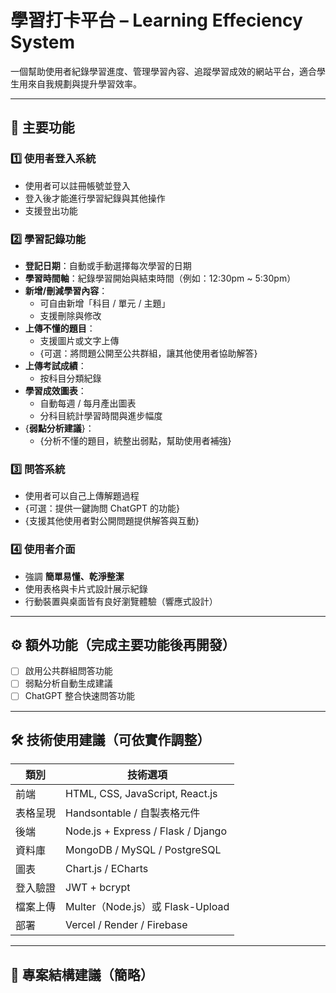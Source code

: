 # 學習打卡平台 – Learning Effeciency System

一個幫助使用者紀錄學習進度、管理學習內容、追蹤學習成效的網站平台，適合學生用來自我規劃與提升學習效率。

---

## 📌 主要功能

### 1️⃣ 使用者登入系統
- 使用者可以註冊帳號並登入
- 登入後才能進行學習紀錄與其他操作
- 支援登出功能

### 2️⃣ 學習記錄功能
- **登記日期**：自動或手動選擇每次學習的日期
- **學習時間軸**：紀錄學習開始與結束時間（例如：12:30pm ~ 5:30pm）
- **新增/刪減學習內容**：
  - 可自由新增「科目 / 單元 / 主題」
  - 支援刪除與修改
- **上傳不懂的題目**：
  - 支援圖片或文字上傳
  - {可選：將問題公開至公共群組，讓其他使用者協助解答}
- **上傳考試成績**：
  - 按科目分類紀錄
- **學習成效圖表**：
  - 自動每週 / 每月產出圖表
  - 分科目統計學習時間與進步幅度
- {**弱點分析建議**}：
  - {分析不懂的題目，統整出弱點，幫助使用者補強}

### 3️⃣ 問答系統
- 使用者可以自己上傳解題過程
- {可選：提供一鍵詢問 ChatGPT 的功能}
- {支援其他使用者對公開問題提供解答與互動}

### 4️⃣ 使用者介面
- 強調 **簡單易懂、乾淨整潔**
- 使用表格與卡片式設計展示紀錄
- 行動裝置與桌面皆有良好瀏覽體驗（響應式設計）

---

## ⚙️ 額外功能（完成主要功能後再開發）
- [ ] 啟用公共群組問答功能
- [ ] 弱點分析自動生成建議
- [ ] ChatGPT 整合快速問答功能

---

## 🛠️ 技術使用建議（可依實作調整）

| 類別 | 技術選項 |
|------|-----------|
| 前端 | HTML, CSS, JavaScript, React.js |
| 表格呈現 | Handsontable / 自製表格元件 |
| 後端 | Node.js + Express / Flask / Django |
| 資料庫 | MongoDB / MySQL / PostgreSQL |
| 圖表 | Chart.js / ECharts |
| 登入驗證 | JWT + bcrypt |
| 檔案上傳 | Multer（Node.js）或 Flask-Upload |
| 部署 | Vercel / Render / Firebase |

---

## 📁 專案結構建議（簡略）

